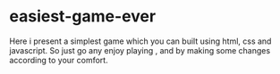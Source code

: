 # easiest-game-ever
Here i present a simplest game which you can built using html, css and javascript.
So just go any enjoy playing , and by making some changes according to your comfort.
